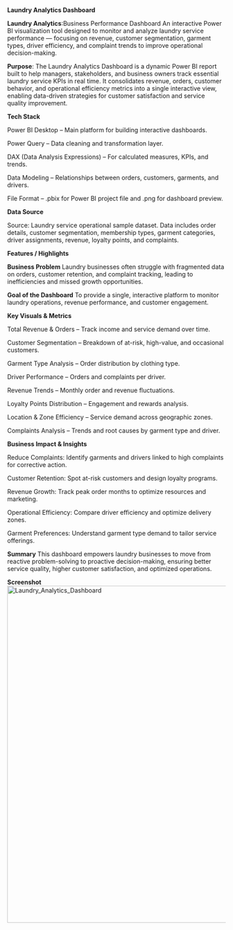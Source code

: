 **Laundry Analytics Dashboard**

**Laundry Analytics**:Business Performance Dashboard
An interactive Power BI visualization tool designed to monitor and analyze laundry service performance — focusing on revenue, customer segmentation, garment types, driver efficiency, and complaint trends to improve operational decision-making.

**Purpose**:
The Laundry Analytics Dashboard is a dynamic Power BI report built to help managers, stakeholders, and business owners track essential laundry service KPIs in real time. It consolidates revenue, orders, customer behavior, and operational efficiency metrics into a single interactive view, enabling data-driven strategies for customer satisfaction and service quality improvement.

**Tech Stack**

Power BI Desktop – Main platform for building interactive dashboards.

Power Query – Data cleaning and transformation layer.

DAX (Data Analysis Expressions) – For calculated measures, KPIs, and trends.

Data Modeling – Relationships between orders, customers, garments, and drivers.

File Format – .pbix for Power BI project file and .png for dashboard preview.

**Data Source**

Source: Laundry service operational sample dataset.
Data includes order details, customer segmentation, membership types, garment categories, driver assignments, revenue, loyalty points, and complaints.

**Features / Highlights**

**Business Problem**
Laundry businesses often struggle with fragmented data on orders, customer retention, and complaint tracking, leading to inefficiencies and missed growth opportunities.

**Goal of the Dashboard**
To provide a single, interactive platform to monitor laundry operations, revenue performance, and customer engagement.

**Key Visuals & Metrics**

Total Revenue & Orders – Track income and service demand over time.

Customer Segmentation – Breakdown of at-risk, high-value, and occasional customers.

Garment Type Analysis – Order distribution by clothing type.

Driver Performance – Orders and complaints per driver.

Revenue Trends – Monthly order and revenue fluctuations.

Loyalty Points Distribution – Engagement and rewards analysis.

Location & Zone Efficiency – Service demand across geographic zones.

Complaints Analysis – Trends and root causes by garment type and driver.

**Business Impact & Insights**

Reduce Complaints: Identify garments and drivers linked to high complaints for corrective action.

Customer Retention: Spot at-risk customers and design loyalty programs.

Revenue Growth: Track peak order months to optimize resources and marketing.

Operational Efficiency: Compare driver efficiency and optimize delivery zones.

Garment Preferences: Understand garment type demand to tailor service offerings.

**Summary**
This dashboard empowers laundry businesses to move from reactive problem-solving to proactive decision-making, ensuring better service quality, higher customer satisfaction, and optimized operations.

**Screenshot**
<img width="1445" height="778" alt="Laundry_Analytics_Dashboard" src="https://github.com/user-attachments/assets/8b59e3f2-8a91-4f1b-9a39-e2daff5b6d00" />
